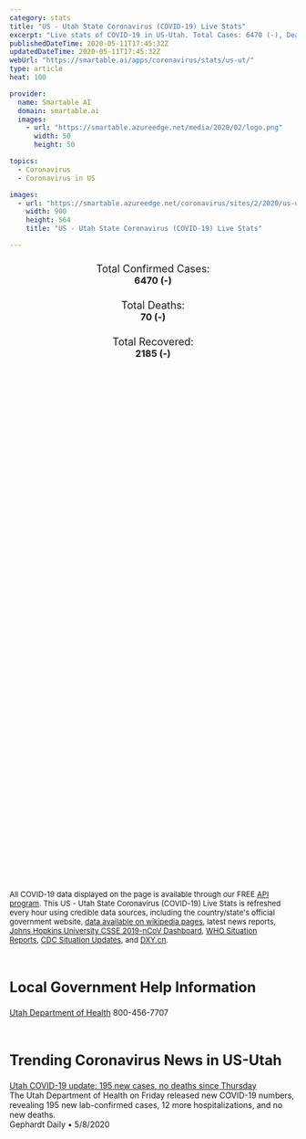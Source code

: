 ```yaml
---
category: stats
title: "US - Utah State Coronavirus (COVID-19) Live Stats"
excerpt: "Live stats of COVID-19 in US-Utah. Total Cases: 6470 (-), Deaths: 70 (-), Recoveries: 2185(-)."
publishedDateTime: 2020-05-11T17:45:32Z
updatedDateTime: 2020-05-11T17:45:32Z
webUrl: "https://smartable.ai/apps/coronavirus/stats/us-ut/"
type: article
heat: 100

provider:
  name: Smartable AI
  domain: smartable.ai
  images:
    - url: "https://smartable.azureedge.net/media/2020/02/logo.png"
      width: 50
      height: 50

topics:
  - Coronavirus
  - Coronavirus in US

images:
  - url: "https://smartable.azureedge.net/coronavirus/sites/2/2020/us-ut.jpg"
    width: 900
    height: 564
    title: "US - Utah State Coronavirus (COVID-19) Live Stats"

---
```

<div class="total-stats" style="text-align: center;">
    <h3>
	    <div style="font-size: 18px; font-weight: 400;">Total Confirmed Cases:</div>
	    6470 (-)
    </h3>
    <h3>
	    <div style="font-size: 18px; font-weight: 400;">Total Deaths:</div>
	    70 (-)
    </h3>
    <h3>
	    <div style="font-size: 18px; font-weight: 400;">Total Recovered:</div>
	    2185 (-)
    </h3>
</div>

<script type="text/javascript" src="https://www.gstatic.com/charts/loader.js"></script>

<div id="time_series_chart" style="width: 100%; height: 400px;"></div>
<script type="text/javascript">
  google.charts.load('current', {'packages':['corechart']});
  google.charts.setOnLoadCallback(drawChart);
  function drawChart() {
    var data = google.visualization.arrayToDataTable([
      ['Date', 'Total Cases', 'Total Deaths', 'Total Recovered'],
      ['1/22/2020', 0, 0, 0],['1/23/2020', 0, 0, 0],['1/24/2020', 0, 0, 0],['1/25/2020', 0, 0, 0],['1/26/2020', 0, 0, 0],['1/27/2020', 0, 0, 0],['1/28/2020', 0, 0, 0],['1/29/2020', 0, 0, 0],['1/30/2020', 0, 0, 0],['1/31/2020', 0, 0, 0],['2/1/2020', 0, 0, 0],['2/2/2020', 0, 0, 0],['2/3/2020', 0, 0, 0],['2/4/2020', 0, 0, 0],['2/5/2020', 0, 0, 0],['2/6/2020', 0, 0, 0],['2/7/2020', 0, 0, 0],['2/8/2020', 0, 0, 0],['2/9/2020', 0, 0, 0],['2/10/2020', 0, 0, 0],['2/11/2020', 0, 0, 0],['2/12/2020', 0, 0, 0],['2/13/2020', 0, 0, 0],['2/14/2020', 0, 0, 0],['2/15/2020', 0, 0, 0],['2/16/2020', 0, 0, 0],['2/17/2020', 0, 0, 0],['2/18/2020', 0, 0, 0],['2/19/2020', 0, 0, 0],['2/20/2020', 0, 0, 0],['2/21/2020', 0, 0, 0],['2/22/2020', 0, 0, 0],['2/23/2020', 0, 0, 0],['2/24/2020', 0, 0, 0],['2/25/2020', 0, 0, 0],['2/26/2020', 0, 0, 0],['2/27/2020', 0, 0, 0],['2/28/2020', 0, 0, 0],['2/29/2020', 0, 0, 0],['3/1/2020', 0, 0, 0],['3/2/2020', 0, 0, 0],['3/3/2020', 0, 0, 0],['3/4/2020', 0, 0, 0],['3/5/2020', 0, 0, 0],['3/6/2020', 0, 0, 0],['3/7/2020', 1, 0, 0],['3/8/2020', 1, 0, 0],['3/9/2020', 1, 0, 0],['3/10/2020', 1, 0, 0],['3/11/2020', 2, 0, 0],['3/12/2020', 2, 0, 0],['3/13/2020', 6, 0, 0],['3/14/2020', 19, 0, 0],['3/15/2020', 28, 0, 0],['3/16/2020', 39, 0, 0],['3/17/2020', 51, 0, 0],['3/18/2020', 64, 0, 0],['3/19/2020', 78, 0, 0],['3/20/2020', 112, 0, 0],['3/21/2020', 136, 0, 0],['3/22/2020', 181, 1, 0],['3/23/2020', 256, 1, 0],['3/24/2020', 297, 1, 0],['3/25/2020', 346, 1, 0],['3/26/2020', 402, 1, 0],['3/27/2020', 480, 2, 0],['3/28/2020', 601, 2, 0],['3/29/2020', 709, 3, 0],['3/30/2020', 793, 3, 0],['3/31/2020', 867, 4, 0],['4/1/2020', 986, 6, 0],['4/2/2020', 1062, 6, 0],['4/3/2020', 1205, 6, 0],['4/4/2020', 1382, 7, 11],['4/5/2020', 1555, 7, 11],['4/6/2020', 1620, 12, 26],['4/7/2020', 1675, 12, 26],['4/8/2020', 1778, 12, 26],['4/9/2020', 1901, 12, 26],['4/10/2020', 2022, 16, 15],['4/11/2020', 2121, 17, 15],['4/12/2020', 2216, 17, 15],['4/13/2020', 2270, 17, 207],['4/14/2020', 2322, 18, 183],['4/15/2020', 2450, 19, 183],['4/16/2020', 2587, 20, 183],['4/17/2020', 2821, 24, 187],['4/18/2020', 2944, 26, 187],['4/19/2020', 3080, 28, 175],['4/20/2020', 3224, 29, 175],['4/21/2020', 3308, 33, 175],['4/22/2020', 3456, 35, 175],['4/23/2020', 3623, 36, 175],['4/24/2020', 3967, 37, 175],['4/25/2020', 4009, 41, 888],['4/26/2020', 4185, 42, 888],['4/27/2020', 4297, 42, 888],['4/28/2020', 4413, 45, 888],['4/29/2020', 4552, 46, 888],['4/30/2020', 4736, 47, 1939],['5/1/2020', 4855, 48, 2062],['5/2/2020', 5144, 52, 2185],['5/3/2020', 5337, 53, 2185],['5/4/2020', 5491, 53, 2185],['5/5/2020', 5631, 59, 2185],['5/6/2020', 5778, 61, 2185],['5/7/2020', 5915, 64, 2185],['5/8/2020', 6097, 64, 2185],['5/9/2020', 6298, 69, 2185],['5/10/2020', 6470, 70, 2185],['5/11/2020', 6470, 70, 2185],
    ]);
    var options = {
      curveType: 'none',
      chartArea: {'width': '80%', 'height': '80%'},
      legend: { position: 'top' },
      lineWidth: 5,
      colors: ['#f60109', '#444444', '#81B71F']
    };
    var chart = new google.visualization.LineChart(document.getElementById('time_series_chart'));
    chart.draw(data, options);
  }
</script>

<div id="geo_chart" style="width: 100%; height: 500px;"></div>
<script type="text/javascript">
  google.charts.load('current', {
    'packages':['geochart'],
    'mapsApiKey': 'AIzaSyDk1HhVhLaveyKrUhhHZ5YwzIpEcbdal6U'
  });
  google.charts.setOnLoadCallback(drawRegionsMap);
  function drawRegionsMap() {
    var data = google.visualization.arrayToDataTable([
      ['LATITUDE', 'LONGITUDE', 'DESCRIPTION', 'Total Cases', 'Total Deaths'],
      [41.6139765, -112.12478, "Bear River", 59, 1],[38.3945, -113.0123, "Beaver", 1, 0],[40.9629, -112.0953, "Davis", 336, 2],[37.8234, -112.4351, "Garfield", 3, 0],[38.6325, -109.3966, "Grand", 4, 0],[40.4743, -111.9383, "Salt Lake", 3291, 44],[37.205, -109.1623, "San Juan", 147, 3],[40.8298, -110.9984, "Summit", 385, 0],[40.4496, -112.3672, "Tooele", 77, 0],[40.0054, -111.7474, "Utah", 1346, 11],[40.4733, -111.2533, "Wasatch", 176, 1],[41.2603, -111.9522, "Weber", 180, 2],[37.0262, -112.5219, "Kane", 3, 0],[40.4344, -110.0308, "Duchesne", 9, 0],[39.3301, -110.9628, "Emery", 5, 0],[39.6561, -110.8461, "Carbon", 7, 0],[40.3695, -109.3556, "Uintah", 7, 0],[41.6124, -112.125, "Box Elder", 20, 1],[41.9116, -111.9356, "Cache", 58, 0],[37.7663, -113.0431, "Iron", 29, 1],[37.2373, -113.3471, "Washington", 125, 1],[41.0576176, -111.6183755, "Morgan", 10, 0],[39.3090085, -111.5706786, "Sanpete", 6, 0],[39.7108104, -112.7152125, "Juab", 8, 0],[39.0611744, -113.1918021, "Millard", 5, 0],[38.7333524, -111.6660725, "Sevier", 8, 0],[40.0966287, -111.5706786, "Southwest Utah", 164, 3],[38.3997408, -112.1430215, "Piute", 1, 0],
    ]);
    var options = {
      backgroundColor: {fill:'transparent',stroke:'#FFF' ,strokeWidth:0 }, 
      displayMode: 'markers',
      region: 'US-UT', 
      resolution: 'metros',
      colorAxis: {colors: ['#F27D81', '#f60109']},
      sizeAxis: {minSize:3,  maxSize:12},
    };
    var chart = new google.visualization.GeoChart(document.getElementById('geo_chart'));
    chart.draw(data, options);
  };
</script>

<div id="geo_table"></div>
<script type="text/javascript">
  google.charts.load('current', {'packages':['table']});
  google.charts.setOnLoadCallback(drawTable);
  function drawTable() {
    var data = new google.visualization.DataTable();
    data.addColumn('string', 'Location');
    data.addColumn('number', 'Total Cases');
    data.addColumn('number', 'New Cases');
    data.addColumn('number', 'Active Cases');
    data.addColumn('number', 'Total Deaths');
    data.addColumn('number', 'New Deaths');
    data.addColumn('number', 'Total Recovered');
    data.addRows([
      [{v:"Bear River", f:"Bear River"}, 59, 0, 58, 1, 0, 0],[{v:"Beaver", f:"Beaver"}, 1, 0, 1, 0, 0, 0],[{v:"Davis", f:"Davis"}, 336, 0, 334, 2, 0, 0],[{v:"Garfield", f:"Garfield"}, 3, 0, 3, 0, 0, 0],[{v:"Grand", f:"Grand"}, 4, 0, 3, 0, 0, 1],[{v:"Salt Lake", f:"Salt Lake"}, 3291, 0, 3247, 44, 0, 0],[{v:"San Juan", f:"San Juan"}, 147, 0, 144, 3, 0, 0],[{v:"Summit", f:"Summit"}, 385, 0, 385, 0, 0, 0],[{v:"Tooele", f:"Tooele"}, 77, 0, 77, 0, 0, 0],[{v:"Utah", f:"Utah"}, 1346, 0, 1335, 11, 0, 0],[{v:"Wasatch", f:"Wasatch"}, 176, 0, 175, 1, 0, 0],[{v:"Weber", f:"Weber"}, 180, 0, 142, 2, 0, 36],[{v:"Kane", f:"Kane"}, 3, 0, 3, 0, 0, 0],[{v:"Duchesne", f:"Duchesne"}, 9, 0, 9, 0, 0, 0],[{v:"Emery", f:"Emery"}, 5, 0, 5, 0, 0, 0],[{v:"Carbon", f:"Carbon"}, 7, 0, 5, 0, 0, 2],[{v:"Uintah", f:"Uintah"}, 7, 0, 7, 0, 0, 0],[{v:"Box Elder", f:"Box Elder"}, 20, 0, 19, 1, 0, 0],[{v:"Cache", f:"Cache"}, 58, 0, 58, 0, 0, 0],[{v:"Iron", f:"Iron"}, 29, 0, 28, 1, 0, 0],[{v:"Washington", f:"Washington"}, 125, 0, 124, 1, 0, 0],[{v:"Morgan", f:"Morgan"}, 10, 0, 10, 0, 0, 0],[{v:"Sanpete", f:"Sanpete"}, 6, 0, 6, 0, 0, 0],[{v:"Juab", f:"Juab"}, 8, 0, 8, 0, 0, 0],[{v:"Millard", f:"Millard"}, 5, 0, 5, 0, 0, 0],[{v:"Sevier", f:"Sevier"}, 8, 0, 8, 0, 0, 0],[{v:"Southwest Utah", f:"Southwest Utah"}, 164, 0, 161, 3, 0, 0],[{v:"Piute", f:"Piute"}, 1, 0, 1, 0, 0, 0],
    ]);
    data.setProperty(0, 0, 'style', 'min-width:100px');
    var table = new google.visualization.Table(document.getElementById('geo_table'));
    table.draw(data, {allowHtml: true, sortColumn: 2, sortAscending: false, width: '660px', height: '100%'});
  }
</script>

<span style="font-size: 13px">All COVID-19 data displayed on the page is available through our FREE <a href="https://developer.smartable.ai">API program</a>. This US - Utah State Coronavirus (COVID-19) Live Stats is refreshed every hour using credible data sources, including the country/state's official government website, <a href="https://en.wikipedia.org/wiki/2019%E2%80%9320_coronavirus_pandemic" target="_blank">data available on wikipedia pages</a>, latest news reports, <a href="https://systems.jhu.edu/research/public-health/ncov/" target="_blank">Johns Hopkins University CSSE 2019-nCoV Dashboard</a>, <a href="https://www.who.int/emergencies/diseases/novel-coronavirus-2019/situation-reports" target="_blank">WHO Situation Reports</a>, <a href="https://www.cdc.gov/coronavirus/2019-ncov/index.html" target="_blank">CDC Situation Updates</a>, and <a href="https://ncov.dxy.cn/ncovh5/view/pneumonia" target="_blank">DXY.cn</a>.</span>

<h2 id="news" class="center" style="margin-top: 60px; font-size: 25px;">Local Government Help Information</h2>
<div class="info center">
<a href="https://coronavirus.utah.gov/" target="_blank">Utah Department of Health</a> 800-456-7707
</div>
<h2 id="news" class="center" style="margin-top: 60px; font-size: 25px;">Trending Coronavirus News in US-Utah</h2>
<div class="row">
<div class="col-md-6 col-sm-12">
  <div class="content-card">
	<a href="https://gephardtdaily.com/breaking/utah-covid-19-update-195-new-cases-no-deaths-since-thursday/"><div class="card-image" style="background-image: url(https://gephardtdaily.com/wp-content/uploads/2020/04/COVID-19-black.jpg)"></div></a>
	<div class="content">
		<div class="card-title"><a href="https://gephardtdaily.com/breaking/utah-covid-19-update-195-new-cases-no-deaths-since-thursday/">Utah COVID-19 update: 195 new cases, no deaths since Thursday</a></div>
		<div class="card-excerpt">The Utah Department of Health on Friday released new COVID-19 numbers, revealing 195 new lab-confirmed cases, 12 more hospitalizations, and no new deaths.</div>
		<div class="card-meta">
			<span class="card-provider">Gephardt Daily</span> • <span class="card-date">5/8/2020</span>
		</div>
	</div>
  </div>
</div>

</div>

